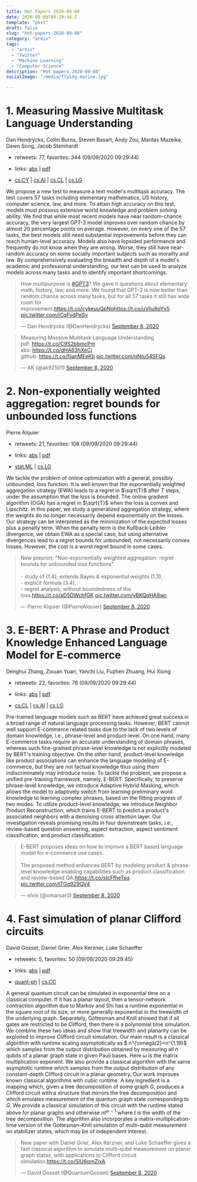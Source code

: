 ```yaml
---
title: Hot Papers 2020-09-08
date: 2020-09-09T09:29:44.Z
template: "post"
draft: false
slug: "hot-papers-2020-09-08"
category: "arXiv"
tags:
  - "arXiv"
  - "Twitter"
  - "Machine Learning"
  - "Computer Science"
description: "Hot papers 2020-09-08"
socialImage: "/media/flying-marine.jpg"

---
```


# 1. Measuring Massive Multitask Language Understanding

Dan Hendrycks, Collin Burns, Steven Basart, Andy Zou, Mantas Mazeika, Dawn Song, Jacob Steinhardt

- retweets: 77, favorites: 344 (09/09/2020 09:29:44)

- links: [abs](https://arxiv.org/abs/2009.03300) | [pdf](https://arxiv.org/pdf/2009.03300)
- [cs.CY](https://arxiv.org/list/cs.CY/recent) | [cs.AI](https://arxiv.org/list/cs.AI/recent) | [cs.CL](https://arxiv.org/list/cs.CL/recent) | [cs.LG](https://arxiv.org/list/cs.LG/recent)

We propose a new test to measure a text model's multitask accuracy. The test covers 57 tasks including elementary mathematics, US history, computer science, law, and more. To attain high accuracy on this test, models must possess extensive world knowledge and problem solving ability. We find that while most recent models have near random-chance accuracy, the very largest GPT-3 model improves over random chance by almost 20 percentage points on average. However, on every one of the 57 tasks, the best models still need substantial improvements before they can reach human-level accuracy. Models also have lopsided performance and frequently do not know when they are wrong. Worse, they still have near-random accuracy on some socially important subjects such as morality and law. By comprehensively evaluating the breadth and depth of a model's academic and professional understanding, our test can be used to analyze models across many tasks and to identify important shortcomings.

<blockquote class="twitter-tweet"><p lang="en" dir="ltr">How multipurpose is <a href="https://twitter.com/hashtag/GPT3?src=hash&amp;ref_src=twsrc%5Etfw">#GPT3</a>? We gave it questions about elementary math, history, law, and more. We found that GPT-3 is now better than random chance across many tasks, but for all 57 tasks it still has wide room for improvement.<a href="https://t.co/cykeuuQpNo">https://t.co/cykeuuQpNo</a><a href="https://t.co/uVliu9oYv5">https://t.co/uVliu9oYv5</a> <a href="https://t.co/jCqFvdPeSv">pic.twitter.com/jCqFvdPeSv</a></p>&mdash; Dan Hendrycks (@DanHendrycks) <a href="https://twitter.com/DanHendrycks/status/1303332260318457857?ref_src=twsrc%5Etfw">September 8, 2020</a></blockquote>
<script async src="https://platform.twitter.com/widgets.js" charset="utf-8"></script>

<blockquote class="twitter-tweet"><p lang="en" dir="ltr">Measuring Massive Multitask Language Understanding<br>pdf: <a href="https://t.co/C9S2bbmcPm">https://t.co/C9S2bbmcPm</a><br>abs: <a href="https://t.co/dHA63hXeCj">https://t.co/dHA63hXeCj</a><br>github: <a href="https://t.co/fjjanMEeKb">https://t.co/fjjanMEeKb</a> <a href="https://t.co/qNtu54SFQs">pic.twitter.com/qNtu54SFQs</a></p>&mdash; AK (@ak92501) <a href="https://twitter.com/ak92501/status/1303134344840712193?ref_src=twsrc%5Etfw">September 8, 2020</a></blockquote>
<script async src="https://platform.twitter.com/widgets.js" charset="utf-8"></script>




# 2. Non-exponentially weighted aggregation: regret bounds for unbounded loss  functions

Pierre Alquier

- retweets: 21, favorites: 108 (09/09/2020 09:29:44)

- links: [abs](https://arxiv.org/abs/2009.03017) | [pdf](https://arxiv.org/pdf/2009.03017)
- [stat.ML](https://arxiv.org/list/stat.ML/recent) | [cs.LG](https://arxiv.org/list/cs.LG/recent)

We tackle the problem of online optimization with a general, possibly unbounded, loss function. It is well known that the exponentially weighted aggregation strategy (EWA) leads to a regret in $\sqrt{T}$ after $T$ steps, under the assumption that the loss is bounded. The online gradient algorithm (OGA) has a regret in $\sqrt{T}$ when the loss is convex and Lipschitz. In this paper, we study a generalized aggregation strategy, where the weights do no longer necessarily depend exponentially on the losses. Our strategy can be interpreted as the minimization of the expected losses plus a penalty term. When the penalty term is the Kullback-Leibler divergence, we obtain EWA as a special case, but using alternative divergences lead to a regret bounds for unbounded, not necessarily convex losses. However, the cost is a worst regret bound in some cases.

<blockquote class="twitter-tweet"><p lang="en" dir="ltr">New preprint: &quot;Non-exponentially weighted aggregation: regret bounds for unbounded loss functions&quot;. <br><br>- study of (1.4), extends Bayes &amp; exponential weights (1.3),<br>- explicit formula (3.4),<br>- regret analysis, without boundedness of the loss.<a href="https://t.co/aD5DWchfGK">https://t.co/aD5DWchfGK</a> <a href="https://t.co/yBKQqHA8wc">pic.twitter.com/yBKQqHA8wc</a></p>&mdash; Pierre Alquier (@PierreAlquier) <a href="https://twitter.com/PierreAlquier/status/1303133165230288896?ref_src=twsrc%5Etfw">September 8, 2020</a></blockquote>
<script async src="https://platform.twitter.com/widgets.js" charset="utf-8"></script>




# 3. E-BERT: A Phrase and Product Knowledge Enhanced Language Model for  E-commerce

Denghui Zhang, Zixuan Yuan, Yanchi Liu, Fuzhen Zhuang, Hui Xiong

- retweets: 22, favorites: 78 (09/09/2020 09:29:44)

- links: [abs](https://arxiv.org/abs/2009.02835) | [pdf](https://arxiv.org/pdf/2009.02835)
- [cs.CL](https://arxiv.org/list/cs.CL/recent) | [cs.AI](https://arxiv.org/list/cs.AI/recent) | [cs.LG](https://arxiv.org/list/cs.LG/recent)

Pre-trained language models such as BERT have achieved great success in a broad range of natural language processing tasks. However, BERT cannot well support E-commerce related tasks due to the lack of two levels of domain knowledge, i.e., phrase-level and product-level. On one hand, many E-commerce tasks require an accurate understanding of domain phrases, whereas such fine-grained phrase-level knowledge is not explicitly modeled by BERT's training objective. On the other hand, product-level knowledge like product associations can enhance the language modeling of E-commerce, but they are not factual knowledge thus using them indiscriminately may introduce noise. To tackle the problem, we propose a unified pre-training framework, namely, E-BERT. Specifically, to preserve phrase-level knowledge, we introduce Adaptive Hybrid Masking, which allows the model to adaptively switch from learning preliminary word knowledge to learning complex phrases, based on the fitting progress of two modes. To utilize product-level knowledge, we introduce Neighbor Product Reconstruction, which trains E-BERT to predict a product's associated neighbors with a denoising cross attention layer. Our investigation reveals promising results in four downstream tasks, i.e., review-based question answering, aspect extraction, aspect sentiment classification, and product classification.

<blockquote class="twitter-tweet"><p lang="en" dir="ltr">E-BERT proposes ideas on how to improve a BERT based language model for e-commerce use cases. <br><br>The proposed method enhances BERT by modeling product &amp; phrase-level knowledge enabling capabilities such as product classification and review-based QA.<a href="https://t.co/sIcFfheTsq">https://t.co/sIcFfheTsq</a> <a href="https://t.co/tTGq929QV4">pic.twitter.com/tTGq929QV4</a></p>&mdash; elvis (@omarsar0) <a href="https://twitter.com/omarsar0/status/1303295506404323328?ref_src=twsrc%5Etfw">September 8, 2020</a></blockquote>
<script async src="https://platform.twitter.com/widgets.js" charset="utf-8"></script>




# 4. Fast simulation of planar Clifford circuits

David Gosset, Daniel Grier, Alex Kerzner, Luke Schaeffer

- retweets: 5, favorites: 50 (09/09/2020 09:29:45)

- links: [abs](https://arxiv.org/abs/2009.03218) | [pdf](https://arxiv.org/pdf/2009.03218)
- [quant-ph](https://arxiv.org/list/quant-ph/recent) | [cs.CC](https://arxiv.org/list/cs.CC/recent)

A general quantum circuit can be simulated in exponential time on a classical computer. If it has a planar layout, then a tensor-network contraction algorithm due to Markov and Shi has a runtime exponential in the square root of its size, or more generally exponential in the treewidth of the underlying graph. Separately, Gottesman and Knill showed that if all gates are restricted to be Clifford, then there is a polynomial time simulation. We combine these two ideas and show that treewidth and planarity can be exploited to improve Clifford circuit simulation. Our main result is a classical algorithm with runtime scaling asymptotically as $ n^{\omega/2}<n^{1.19}$ which samples from the output distribution obtained by measuring all $n$ qubits of a planar graph state in given Pauli bases. Here $\omega$ is the matrix multiplication exponent. We also provide a classical algorithm with the same asymptotic runtime which samples from the output distribution of any constant-depth Clifford circuit in a planar geometry. Our work improves known classical algorithms with cubic runtime. A key ingredient is a mapping which, given a tree decomposition of some graph $G$, produces a Clifford circuit with a structure that mirrors the tree decomposition and which emulates measurement of the quantum graph state corresponding to $G$. We provide a classical simulation of this circuit with the runtime stated above for planar graphs and otherwise $n t^{\omega-1}$ where $t$ is the width of the tree decomposition. The algorithm also incorporates a matrix-multiplication-time version of the Gottesman-Knill simulation of multi-qubit measurement on stabilizer states, which may be of independent interest.

<blockquote class="twitter-tweet"><p lang="en" dir="ltr">New paper with Daniel Grier, Alex Kerzner, and Luke Schaeffer gives a fast classical algorithm to simulate multi-qubit measurement on planar graph states, with applications to Clifford circuit simulation.<a href="https://t.co/SlU6qmZjxA">https://t.co/SlU6qmZjxA</a></p>&mdash; David Gosset (@QuantumGosset) <a href="https://twitter.com/QuantumGosset/status/1303136309276487681?ref_src=twsrc%5Etfw">September 8, 2020</a></blockquote>
<script async src="https://platform.twitter.com/widgets.js" charset="utf-8"></script>



